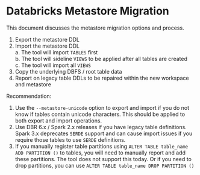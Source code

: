 # Databricks Metastore Migration

This document discusses the metastore migration options and process. 

1. Export the metastore DDL 
2. Import the metastore DDL  
   a. The tool will import `TABLES` first  
   b. The tool will sideline `VIEWS` to be applied after all tables are created  
   c. The tool will import all `VIEWS`   
3. Copy the underlying DBFS / root table data
4. Report on legacy table DDLs to be repaired within the new workspace and metastore 


Recommendation:
1. Use the `--metastore-unicode` option to export and import if you do not know if tables contain unicode characters. 
   This should be applied to both export and import operations.
2. Use DBR 6.x / Spark 2.x releases if you have legacy table definitions. 
   Spark 3.x deprecates `SERDE` support and can cause import issues if you require those tables to use `SERDE` 
   definitions. 
3. If you manually register table partitions using `ALTER TABLE table_name ADD PARTITION ()` to tables, you will need 
   to manually report and add these partitions. The tool does not support this today. 
   Or if you need to drop partitions, you can use `ALTER TABLE table_name DROP PARTITION ()`